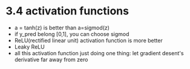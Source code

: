 # 3.4 activation functions
- a = tanh(z) is better than a=sigmod(z)
- if y_pred belong [0,1], you can choose sigmod
- ReLU(rectified linear unit) activation function is more better
- Leaky ReLU 
- all this activation function just doing one thing: let gradient desent's derivative far away from zero
